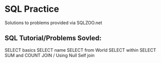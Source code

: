 # SQL Practice
 Solutions to problems provided via SQLZOO.net

## SQL Tutorial/Problems Sovled:
SELECT basics
SELECT name
SELECT from World
SELECT within SELECT
SUM and COUNT
JOIN / 
Using Null
Self join
